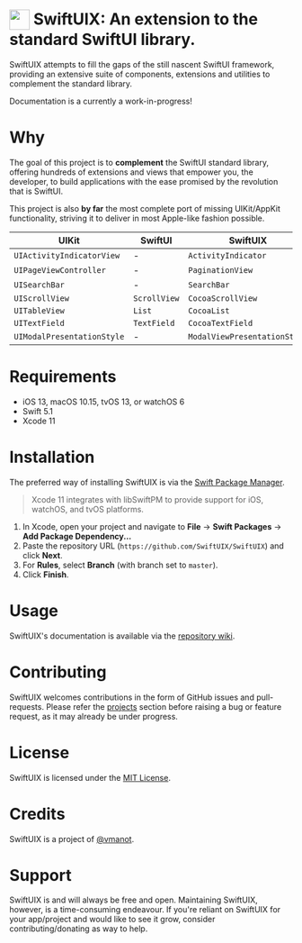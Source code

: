 <img align=top src="https://raw.githubusercontent.com/SwiftUIX/SwiftUIX/master/Assets/logo.png" width="36" height="36"> SwiftUIX: An extension to the standard SwiftUI library.
======================================

SwiftUIX attempts to fill the gaps of the still nascent SwiftUI framework, providing an extensive suite of components, extensions and utilities to complement the standard library.

Documentation is a currently a work-in-progress!

# Why

The goal of this project is to **complement** the SwiftUI standard library, offering hundreds of extensions and views that empower you, the developer, to build applications with the ease promised by the revolution that is SwiftUI. 

This project is also **by far** the most complete port of missing UIKit/AppKit functionality, striving it to deliver in most Apple-like fashion possible.

| UIKit                      | SwiftUI      | SwiftUIX                     |
| -------------------------- | ------------ | ---------------------------- |
| `UIActivityIndicatorView`  | -            | `ActivityIndicator`          |
| `UIPageViewController`     | -            | `PaginationView`             |
| `UISearchBar`              | -            | `SearchBar`                  |
| `UIScrollView`             | `ScrollView` | `CocoaScrollView`            |
| `UITableView`              | `List`       | `CocoaList`                  |
| `UITextField`              | `TextField`  | `CocoaTextField`             |
| `UIModalPresentationStyle` | -            | `ModalViewPresentationStyle` |

# Requirements 

- iOS 13, macOS 10.15, tvOS 13, or watchOS 6 
- Swift 5.1
- Xcode 11

# Installation

The preferred way of installing SwiftUIX is via the [Swift Package Manager](https://swift.org/package-manager/).

>Xcode 11 integrates with libSwiftPM to provide support for iOS, watchOS, and tvOS platforms.

1. In Xcode, open your project and navigate to **File** → **Swift Packages** → **Add Package Dependency...**
2. Paste the repository URL (`https://github.com/SwiftUIX/SwiftUIX`) and click **Next**.
3. For **Rules**, select **Branch** (with branch set to `master`).
4. Click **Finish**.

# Usage

SwiftUIX's documentation is available via the [repository wiki](https://github.com/SwiftUIX/SwiftUIX/wiki). 

# Contributing

SwiftUIX welcomes contributions in the form of GitHub issues and pull-requests. Please refer the [projects](https://github.com/SwiftUIX/SwiftUIX/projects) section before raising a bug or feature request, as it may already be under progress.

# License

SwiftUIX is licensed under the [MIT License](https://vmanot.mit-license.org).

# Credits

SwiftUIX is a project of [@vmanot](https://github.com/vmanot).

# Support 

SwiftUIX is and will always be free and open. Maintaining SwiftUIX, however, is a time-consuming endeavour. If you're reliant on SwiftUIX for your app/project and would like to see it grow, consider contributing/donating as way to help.

